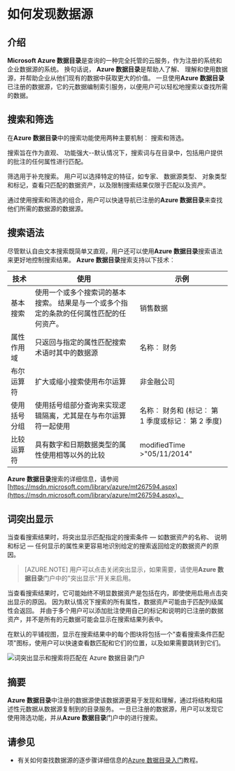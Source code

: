<properties
   pageTitle="如何发现数据源 |Microsoft Azure"
   description="如何文章突出显示如何发现使用 Azure 数据目录，包括搜索和筛选以及使用点击突出显示的 Azure 数据目录门户功能已注册的数据资产。"
   services="data-catalog"
   documentationCenter=""
   authors="steelanddata"
   manager="NA"
   editor=""
   tags=""/>
<tags
   ms.service="data-catalog"
   ms.devlang="NA"
   ms.topic="article"
   ms.tgt_pltfrm="NA"
   ms.workload="data-catalog"
   ms.date="10/04/2016"
   ms.author="maroche"/>

# <a name="how-to-discover-data-sources"></a>如何发现数据源

## <a name="introduction"></a>介绍
**Microsoft Azure 数据目录**是查询的一种完全托管的云服务，作为注册的系统和企业数据源的系统。 换句话说， **Azure 数据目录**是帮助人了解、 理解和使用数据源，并帮助企业从他们现有的数据中获取更大的价值。 一旦使用**Azure 数据目录**已注册的数据源，它的元数据编制索引服务，以便用户可以轻松地搜索以查找所需的数据。

## <a name="searching-and-filtering"></a>搜索和筛选

在**Azure 数据目录**中的搜索功能使用两种主要机制︰ 搜索和筛选。

搜索旨在作为直观、 功能强大--默认情况下，搜索词与在目录中，包括用户提供的批注的任何属性进行匹配。

筛选用于补充搜索。 用户可以选择特定的特征，如专家、 数据源类型、 对象类型和标记，查看只匹配的数据资产，以及限制搜索结果仅限于匹配以及资产。

通过使用搜索和筛选的组合，用户可以快速导航已注册的**Azure 数据目录**来查找他们所需的数据源的数据源。

## <a name="search-syntax"></a>搜索语法

尽管默认自由文本搜索既简单又直观，用户还可以使用**Azure 数据目录**搜索语法来更好地控制搜索结果。 **Azure 数据目录**搜索支持以下技术︰

| 技术                 | 使用                                                                                                                                     | 示例                                                   |
|---------------------------|-----------------------------------------------------------------------------------------------------------------------------------------|-----------------------------------------------------------|
| 基本搜索              | 使用一个或多个搜索词的基本搜索。 结果是与一个或多个指定的条款的任何属性匹配的任何资产。 | 销售数据                                                |
| 属性作用域          | 只返回与指定的属性匹配搜索术语时其中的数据源                                                   | 名称︰ 财务                                              |
| 布尔运算符         | 扩大或缩小搜索使用布尔运算                                                                                     | 非金融公司                                     |
| 使用括号分组 | 使用括号组部分查询来实现逻辑隔离，尤其是在与布尔运算符一起使用              | 名称︰ 财务和 (标记︰ 第 1 季度或标记︰ 第 2 季度) |
| 比较运算符      | 具有数字和日期数据类型的属性使用相等以外的比较                                                | modifiedTime >"05/11/2014"                                 |

**Azure 数据目录**搜索的详细信息，请参阅[https://msdn.microsoft.com/library/azure/mt267594.aspx](https://msdn.microsoft.com/library/azure/mt267594.aspx)。

## <a name="hit-highlighting"></a>词突出显示
当查看搜索结果时，将突出显示匹配指定的搜索条件 — 如数据资产的名称、 说明和标记 — 任何显示的属性来更容易地识别给定的搜索返回给定的数据资产的原因。

> [AZURE.NOTE] 用户可以点击关闭突出显示，如果需要，请使用**Azure 数据目录**门户中的"突出显示"开关来启用。

当查看搜索结果时，它可能始终不明显数据资产是包括在内，即使使用启用点击突出显示的原因。 因为默认情况下搜索的所有属性，数据资产可能由于匹配列级属性会返回。 并由于多个用户可以添加批注使用自己的标记和说明的已注册的数据资产，并不是所有的元数据可能会显示在搜索结果列表中。

在默认的平铺视图，显示在搜索结果中的每个图块将包括一个"查看搜索条件匹配项"图标，使用户可以快速查看数匹配和它们的位置，以及如果需要跳转到它们。

 ![词突出显示和搜索将匹配在 Azure 数据目录门户](./media/data-catalog-how-to-discover/search-matches.png)

## <a name="summary"></a>摘要
**Azure 数据目录**中注册的数据源使该数据源更易于发现和理解，通过将结构和描述性元数据从数据源复制到的目录服务。 一旦已注册的数据源，用户可以发现它使用筛选功能，并从**Azure 数据目录**门户中的进行搜索。

## <a name="see-also"></a>请参见
- 有关如何查找数据源的逐步骤详细信息的[Azure 数据目录入门](data-catalog-get-started.md)教程。
